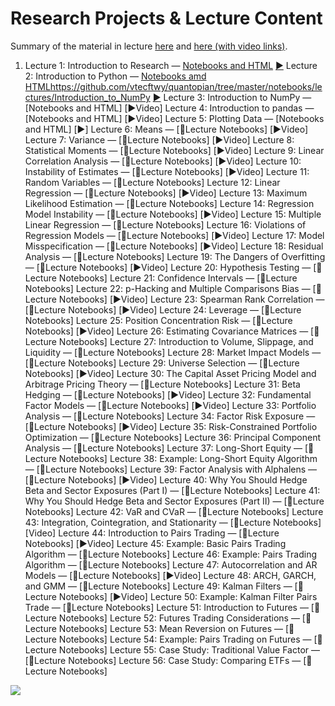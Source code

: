 **Research Projects & Lecture Content**
===================
Summary of the material in lecture [here](https://reasonabledeviations.com/notes/quantopian_lectures/) and [here (with video links)](https://gist.github.com/ih2502mk/50d8f7feb614c8676383431b056f4291).

1. Lecture 1: Introduction to Research — [Notebooks and HTML](https://github.com/vtecftwy/quantopian/blob/master/notebooks/lectures/Introduction_to_Research/) [▶️](https://www.youtube.com/watch?v=W-TlWzwM208)
Lecture 2: Introduction to Python — [Notebooks amd HTML]()https://github.com/vtecftwy/quantopian/tree/master/notebooks/lectures/Introduction_to_NumPy [▶️](https://www.youtube.com/watch?v=bQUWLkKzpxE)
Lecture 3: Introduction to NumPy — [Notebooks and HTML] [▶️Video]
Lecture 4: Introduction to pandas — [Notebooks and HTML] [▶️Video]
Lecture 5: Plotting Data — [Notebooks and HTML] [▶️]
Lecture 6: Means — [📝Lecture Notebooks] [▶️Video]
Lecture 7: Variance — [📝Lecture Notebooks] [▶️Video]
Lecture 8: Statistical Moments — [📝Lecture Notebooks] [▶️Video]
Lecture 9: Linear Correlation Analysis — [📝Lecture Notebooks] [▶️Video]
Lecture 10: Instability of Estimates — [📝Lecture Notebooks] [▶️Video]
Lecture 11: Random Variables — [📝Lecture Notebooks]
Lecture 12: Linear Regression — [📝Lecture Notebooks] [▶️Video]
Lecture 13: Maximum Likelihood Estimation — [📝Lecture Notebooks]
Lecture 14: Regression Model Instability — [📝Lecture Notebooks] [▶️Video]
Lecture 15: Multiple Linear Regression — [📝Lecture Notebooks]
Lecture 16: Violations of Regression Models — [📝Lecture Notebooks] [▶️Video]
Lecture 17: Model Misspecification — [📝Lecture Notebooks] [▶️Video]
Lecture 18: Residual Analysis — [📝Lecture Notebooks]
Lecture 19: The Dangers of Overfitting — [📝Lecture Notebooks] [▶️Video]
Lecture 20: Hypothesis Testing — [📝Lecture Notebooks]
Lecture 21: Confidence Intervals — [📝Lecture Notebooks]
Lecture 22: p-Hacking and Multiple Comparisons Bias — [📝Lecture Notebooks] [▶️Video]
Lecture 23: Spearman Rank Correlation — [📝Lecture Notebooks] [▶️Video]
Lecture 24: Leverage — [📝Lecture Notebooks]
Lecture 25: Position Concentration Risk — [📝Lecture Notebooks] [▶️Video]
Lecture 26: Estimating Covariance Matrices — [📝Lecture Notebooks]
Lecture 27: Introduction to Volume, Slippage, and Liquidity — [📝Lecture Notebooks]
Lecture 28: Market Impact Models — [📝Lecture Notebooks]
Lecture 29: Universe Selection — [📝Lecture Notebooks] [▶️Video]
Lecture 30: The Capital Asset Pricing Model and Arbitrage Pricing Theory — [📝Lecture Notebooks]
Lecture 31: Beta Hedging — [📝Lecture Notebooks] [▶️Video]
Lecture 32: Fundamental Factor Models — [📝Lecture Notebooks] [▶️Video]
Lecture 33: Portfolio Analysis — [📝Lecture Notebooks]
Lecture 34: Factor Risk Exposure — [📝Lecture Notebooks] [▶️Video]
Lecture 35: Risk-Constrained Portfolio Optimization — [📝Lecture Notebooks]
Lecture 36: Principal Component Analysis — [📝Lecture Notebooks]
Lecture 37: Long-Short Equity — [📝Lecture Notebooks]
Lecture 38: Example: Long-Short Equity Algorithm — [📝Lecture Notebooks]
Lecture 39: Factor Analysis with Alphalens — [📝Lecture Notebooks] [▶️Video]
Lecture 40: Why You Should Hedge Beta and Sector Exposures (Part I) — [📝Lecture Notebooks]
Lecture 41: Why You Should Hedge Beta and Sector Exposures (Part II) — [📝Lecture Notebooks]
Lecture 42: VaR and CVaR — [📝Lecture Notebooks]
Lecture 43: Integration, Cointegration, and Stationarity — [📝Lecture Notebooks] [Video]
Lecture 44: Introduction to Pairs Trading — [📝Lecture Notebooks] [▶️Video]
Lecture 45: Example: Basic Pairs Trading Algorithm — [📝Lecture Notebooks]
Lecture 46: Example: Pairs Trading Algorithm — [📝Lecture Notebooks]
Lecture 47: Autocorrelation and AR Models — [📝Lecture Notebooks] [▶️Video]
Lecture 48: ARCH, GARCH, and GMM — [📝Lecture Notebooks]
Lecture 49: Kalman Filters — [📝Lecture Notebooks] [▶️Video]
Lecture 50: Example: Kalman Filter Pairs Trade — [📝Lecture Notebooks]
Lecture 51: Introduction to Futures — [📝Lecture Notebooks]
Lecture 52: Futures Trading Considerations — [📝Lecture Notebooks]
Lecture 53: Mean Reversion on Futures — [📝Lecture Notebooks]
Lecture 54: Example: Pairs Trading on Futures — [📝Lecture Notebooks]
Lecture 55: Case Study: Traditional Value Factor — [📝Lecture Notebooks]
Lecture 56: Case Study: Comparing ETFs — [📝Lecture Notebooks]


<a href="https://reasonabledeviations.com/notes/quantopian_lectures/"><img src="http://i.imgur.com/KzPuAuJ.png"></a>

